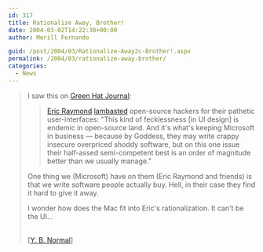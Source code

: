 ```yaml
---
id: 317
title: Rationalize Away, Brother!
date: 2004-03-02T14:22:30+00:00
author: Merill Fernando

guid: /post/2004/03/Rationalize-Away2c-Brother!.aspx
permalink: /2004/03/rationalize-away-brother/
categories:
  - News
---
```

<body xmlns="http://www.w3.org/1999/xhtml">
    <div class="Section1">
        <blockquote style='margin-top:5.0pt;margin-bottom:5.0pt'> 
        <p>
            I saw this on <a href="http://rover.cs.northwestern.edu/~surana/blog/past/000147.html" title="http://rover.cs.northwestern.edu/~surana/blog/past/000147.html">Green
            Hat Journal</a>:
        </p>
        <blockquote style='margin-top:5.0pt;margin-bottom:5.0pt'> 
        <p>
            <a href="http://www.catb.org/~esr/" title="http://www.catb.org/~esr/">Eric Raymond</a> <a href="http://www.catb.org/~esr/writings/cups-horror.html" title="http://www.catb.org/~esr/writings/cups-horror.html">lambasted</a> open-source
            hackers for their pathetic user-interfaces: "This kind of fecklessness [in UI design]
            is endemic in open-source land. And it's what's keeping Microsoft in business &mdash;
            because by Goddess, they may write crappy insecure overpriced shoddy software, but
            on this one issue their half-assed semi-competent best is an order of magnitude better
            than we usually manage."
        </p>
        </blockquote> 
        <p>
            One thing we (Microsoft) have on them (Eric Raymond and friends) is that we&#160;write
            software people actually buy. Hell, in their case they find it hard to give it away.
        </p>
        <p>
            I wonder how does the Mac fit into Eric's rationalization. It can't be the UI...
        </p>
        <p class="MsoNormal">
            <br />
            [<a href="http://radio.weblogs.com/0106548/2004/02/28.html#a124">Y. B. Normal</a>]
        </p>
        </blockquote>
    </div>
</body>